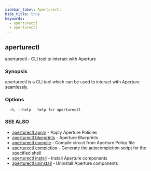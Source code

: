 ```yaml
---
sidebar_label: Aperturectl
hide_title: true
keywords:
  - aperturectl
  - aperturectl
---
```


## aperturectl

aperturectl - CLI tool to interact with Aperture

### Synopsis

aperturectl is a CLI tool which can be used to interact with Aperture seamlessly.

### Options

```
  -h, --help   help for aperturectl
```

### SEE ALSO

- [aperturectl apply](/reference/aperturectl/apply/apply.md) - Apply Aperture Policies
- [aperturectl blueprints](/reference/aperturectl/blueprints/blueprints.md) - Aperture Blueprints
- [aperturectl compile](/reference/aperturectl/compile/compile.md) - Compile circuit from Aperture Policy file
- [aperturectl completion](/reference/aperturectl/completion/completion.md) - Generate the autocompletion script for the specified shell
- [aperturectl install](/reference/aperturectl/install/install.md) - Install Aperture components
- [aperturectl uninstall](/reference/aperturectl/uninstall/uninstall.md) - Uninstall Aperture components
